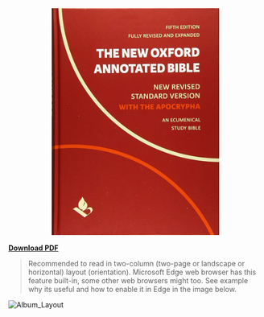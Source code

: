 <div align="center">
  <img src="./Cover.jpg" alt="New Revised Standard Version of the Holy Bible by Oxford University Press with Annotations and Apocrypha Cover" width="333"/>
</div>

[**Download PDF**](./NRSV_New_Oxford_Annotated_Bible_with_Apocrypha.pdf)

> Recommended to read in two-column (two-page or landscape or horizontal) layout (orientation). Microsoft Edge web browser has this feature built-in, some other web browsers might too. See example why its useful and how to enable it in Edge in the image below.

![Album_Layout](https://i.imgur.com/ngUHw9J.png)